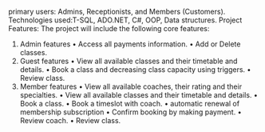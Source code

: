 
primary users: Admins, Receptionists, and Members (Customers).
Technologies used:T-SQL, ADO.NET, C#, OOP, Data structures.
Project Features:
The project will include the following core features:
1.	Admin features
•	Access all payments information.
•	Add or Delete classes.
2. Guest features
•	View all available classes and their timetable and details.
•	Book a class and decreasing class capacity using triggers.
•	Review class.
3. Member features
•	View all available coaches, their rating and their specialties.
•	View all available classes and their timetable and details.
•	Book a class.
•	Book a timeslot with coach.
• automatic renewal of membership subscription
•	Confirm booking by making payment.
•	Review coach.
•	Review class.
